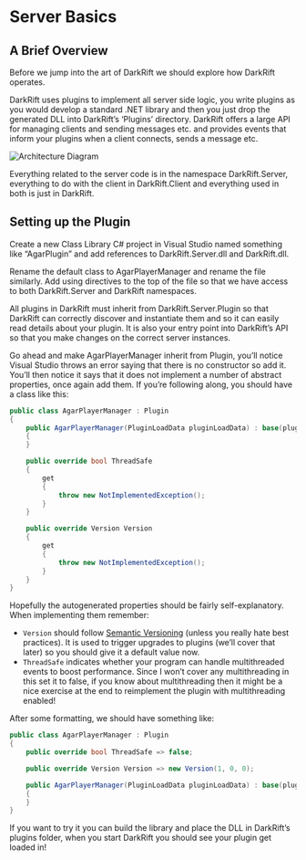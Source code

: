 # Server Basics
## A Brief Overview
Before we jump into the art of DarkRift we should explore how DarkRift operates.

DarkRift uses plugins to implement all server side logic, you write plugins as you would develop a standard .NET library and then you just drop the generated DLL into DarkRift’s ‘Plugins’ directory. DarkRift offers a large API for managing clients and sending messages etc. and provides events that inform your plugins when a client connects, sends a message etc.

![Architecture Diagram](~/images/getting_started/architecture.png "DarkRift's Architecture")

Everything related to the server code is in the namespace DarkRift.Server, everything to do with the client in DarkRift.Client and everything used in both is just in DarkRift.
## Setting up the Plugin
Create a new Class Library C# project in Visual Studio named something like “AgarPlugin” and add references to DarkRift.Server.dll and DarkRift.dll.

Rename the default class to AgarPlayerManager and rename the file similarly. Add using directives to the top of the file so that we have access to both DarkRift.Server and DarkRift namespaces.

All plugins in DarkRift must inherit from DarkRift.Server.Plugin so that DarkRift can correctly discover and instantiate them and so it can easily read details about your plugin. It is also your entry point into DarkRift’s API so that you make changes on the correct server instances.

Go ahead and make AgarPlayerManager inherit from Plugin, you’ll notice Visual Studio throws an error saying that there is no constructor so add it. You’ll then notice it says that it does not implement a number of abstract properties, once again add them. If you’re following along, you should have a class like this:
```csharp
public class AgarPlayerManager : Plugin
{
    public AgarPlayerManager(PluginLoadData pluginLoadData) : base(pluginLoadData)
    {
    }

    public override bool ThreadSafe
    {
        get
        {
            throw new NotImplementedException();
        }
    }

    public override Version Version
    {
        get
        {
            throw new NotImplementedException();
        }
    }
}
```
Hopefully the autogenerated properties should be fairly self-explanatory. When implementing them remember:
- `Version` should follow [Semantic Versioning](http://semver.org) (unless you really hate best practices). It is used to trigger upgrades to plugins (we’ll cover that later) so you should give it a default value now.
- `ThreadSafe` indicates whether your program can handle multithreaded events to boost performance. Since I won’t cover any multithreading in this set it to false, if you know about multithreading then it might be a nice exercise at the end to reimplement the plugin with multithreading enabled!

After some formatting, we should have something like:
```csharp
public class AgarPlayerManager : Plugin
{
    public override bool ThreadSafe => false;

    public override Version Version => new Version(1, 0, 0);

    public AgarPlayerManager(PluginLoadData pluginLoadData) : base(pluginLoadData)
    {
    }
}
```
If you want to try it you can build the library and place the DLL in DarkRift’s plugins folder, when you start DarkRift you should see your plugin get loaded in!
